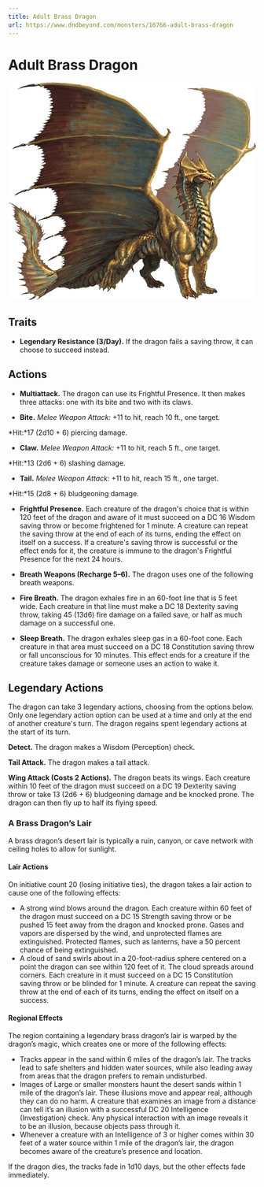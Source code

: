 ```yaml
---
title: Adult Brass Dragon
url: https://www.dndbeyond.com/monsters/16766-adult-brass-dragon
---
```


# Adult Brass Dragon

![Adult Brass Dragon](adult-brass-dragon.png)

## Traits

* **Legendary Resistance (3/Day).** If the dragon fails a saving throw, it can choose to succeed instead.

## Actions

* **Multiattack.** The dragon can use its Frightful Presence. It then makes three attacks: one with its bite and two with its claws.

* **Bite.** *Melee Weapon Attack:* +11 to hit, reach 10 ft., one target.

*Hit:*17 (2d10 + 6) piercing damage.

* **Claw.** *Melee Weapon Attack:* +11 to hit, reach 5 ft., one target.

*Hit:*13 (2d6 + 6) slashing damage.

* **Tail.** *Melee Weapon Attack:* +11 to hit, reach 15 ft., one target.

*Hit:*15 (2d8 + 6) bludgeoning damage.

* **Frightful Presence.** Each creature of the dragon's choice that is within 120 feet of the dragon and aware of it must succeed on a DC 16 Wisdom saving throw or become frightened for 1 minute. A creature can repeat the saving throw at the end of each of its turns, ending the effect on itself on a success. If a creature's saving throw is successful or the effect ends for it, the creature is immune to the dragon's Frightful Presence for the next 24 hours.

* **Breath Weapons (Recharge 5–6).** The dragon uses one of the following breath weapons.

* **Fire Breath.** The dragon exhales fire in an 60-foot line that is 5 feet wide. Each creature in that line must make a DC 18 Dexterity saving throw, taking 45 (13d6) fire damage on a failed save, or half as much damage on a successful one.

* **Sleep Breath.** The dragon exhales sleep gas in a 60-foot cone. Each creature in that area must succeed on a DC 18 Constitution saving throw or fall unconscious for 10 minutes. This effect ends for a creature if the creature takes damage or someone uses an action to wake it.

## Legendary Actions

The dragon can take 3 legendary actions, choosing from the options below. Only one legendary action option can be used at a time and only at the end of another creature's turn. The dragon regains spent legendary actions at the start of its turn.

**Detect.** The dragon makes a Wisdom (Perception) check.

**Tail Attack.** The dragon makes a tail attack.

**Wing Attack (Costs 2 Actions).** The dragon beats its wings. Each creature within 10 feet of the dragon must succeed on a DC 19 Dexterity saving throw or take 13 (2d6 + 6) bludgeoning damage and be knocked prone. The dragon can then fly up to half its flying speed.

### A Brass Dragon’s Lair

A brass dragon’s desert lair is typically a ruin, canyon, or cave network with ceiling holes to allow for sunlight.

#### Lair Actions

On initiative count 20 (losing initiative ties), the dragon takes a lair action to cause one of the following effects:

- A strong wind blows around the dragon. Each creature within 60 feet of the dragon must succeed on a DC 15 Strength saving throw or be pushed 15 feet away from the dragon and knocked prone. Gases and vapors are dispersed by the wind, and unprotected flames are extinguished. Protected flames, such as lanterns, have a 50 percent chance of being extinguished.
- A cloud of sand swirls about in a 20-foot-radius sphere centered on a point the dragon can see within 120 feet of it. The cloud spreads around corners. Each creature in it must succeed on a DC 15 Constitution saving throw or be blinded for 1 minute. A creature can repeat the saving throw at the end of each of its turns, ending the effect on itself on a success.

#### Regional Effects

The region containing a legendary brass dragon’s lair is warped by the dragon’s magic, which creates one or more of the following effects:

- Tracks appear in the sand within 6 miles of the dragon’s lair. The tracks lead to safe shelters and hidden water sources, while also leading away from areas that the dragon prefers to remain undisturbed.
- Images of Large or smaller monsters haunt the desert sands within 1 mile of the dragon’s lair. These illusions move and appear real, although they can do no harm. A creature that examines an image from a distance can tell it’s an illusion with a successful DC 20 Intelligence (Investigation) check. Any physical interaction with an image reveals it to be an illusion, because objects pass through it.
- Whenever a creature with an Intelligence of 3 or higher comes within 30 feet of a water source within 1 mile of the dragon’s lair, the dragon becomes aware of the creature’s presence and location.

If the dragon dies, the tracks fade in 1d10 days, but the other effects fade immediately.